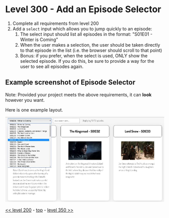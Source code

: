 # Level 300 - Add an Episode Selector

1. Complete all requirements from level 200
1. Add a `select` input which allows you to jump quickly to an episode:
   1. The select input should list all episodes in the format: "S01E01 - Winter is Coming"
   1. When the user makes a selection, the user should be taken directly to that episode in the list (i.e. the browser should scroll to that point)
   1. Bonus: if you prefer, when the select is used, ONLY show the selected episode. If you do this, be sure to provide a way for the user to see all episodes again.

## Example screenshot of Episode Selector

Note: Provided your project meets the above requirements, it can **look** however you want.

Here is one example layout.

![level 300 example showing episode selector](./example-screenshots/example-episode-selector.jpg)

[<< level 200](./level-200.md) - [top](./readme.md) - [level 350 >>](./level-350.md)
